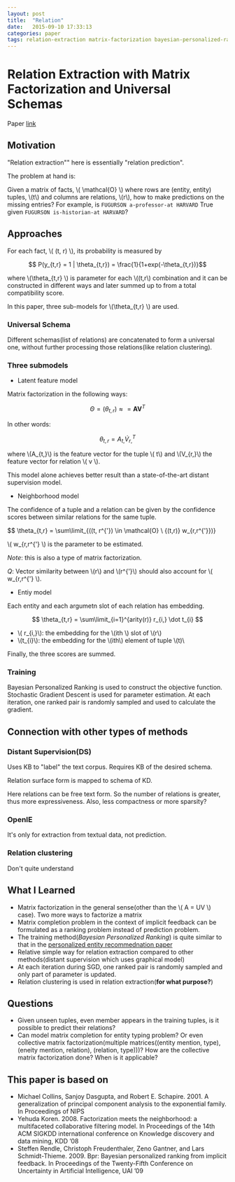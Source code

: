 ```yaml
---
layout: post
title:  "Relation"
date:   2015-09-10 17:33:13
categories: paper
tags: relation-extraction matrix-factorization bayesian-personalized-ranking
---
```


# Relation Extraction with Matrix Factorization and Universal Schemas

Paper [link](https://people.cs.umass.edu/~lmyao/papers/univ-schema-tacl.pdf)

## Motivation

"Relation extraction"" here is essentially "relation prediction".

The problem at hand is:

Given a matrix of facts, \\( \mathcal{O} \\) where rows are (entity, entity) tuples, \\(t\\) and columns are relations, \\(r\\), how to make predictions on the missing entries? For example, is `FUGURSON a-professor-at HARVARD` True given `FUGURSON is-historian-at HARVARD`?

## Approaches

For each fact, \\( (t, r) \\), its probability is measured by

$$ P(y_{t,r} = 1 | \theta_{t,r}) = \frac{1}{1+exp(-\theta_{t,r})}$$

where \\(\theta_{t,r} \\) is parameter for each \\((t,r\\) combination and it can be constructed in different ways and later summed up to from a total compatibility score.

In this paper, three sub-models for \\(\theta_{t,r} \\) are used.

### Universal Schema

Different schemas(list of relations) are concatenated to form a universal one, without further processing those relations(like relation clustering).

### Three submodels

- Latent feature model

Matrix factorization in the following ways:

$$ \Theta = (\theta_{t,r}) \approx = \mathbf{A} \mathbf{V}^T $$

In other words:

$$ \theta_{t,r} = A_{t,}\dot V_{r,}^T $$

where \\(A_{t,}\\) is the feature vector for the tuple \\( t\\) and  \\(V_{r,}\\) the feature vector for relation \\( v \\).

This model alone achieves better result than a state-of-the-art distant supervision model.

- Neighborhood model

The confidence of a tuple and a relation can be given by the confidence scores between similar relations for the same tuple.

$$ \theta_{t,r} = \sum\limit_{((t, r^{'}) \in \mathcal{O} \\ {(t,r)} w_{r,r^{'}})}


\\( w_{r,r^{'} \\) is the parameter to be estimated.

*Note*: this is also a type of matrix factorization.

*Q*: Vector similarity between \\(r\\) and \\(r^{'}\\) should also account for \\( w_{r,r^{'} \\).

- Entiy model

Each entity and each argumetn slot of each relation has embedding.

$$ \theta_{t,r} = \sum\limit_{i=1}^{arity(r)} r_{i,} \dot t_{i} $$

- \\( r_{i,}\\): the embedding for the \\(ith \\) slot of \\(r\\)
- \\(t_{i}\\): the embedding for the \\(ith\\) element of tuple \\(t)\\

Finally, the three scores are summed.

### Training

Bayesian Personalized Ranking is used to construct the objective function. Stochastic Gradient Descent is used for parameter estimation. At each iteration, one ranked pair is randomly sampled and used to calculate the gradient.

## Connection with other types of methods

### Distant Supervision(DS)
Uses KB to "label" the text corpus. Requires KB of the desired schema.

Relation surface form is mapped to schema of KD.

Here relations can be free text form. So the number of relations is greater, thus more expressiveness. Also, less compactness or more sparsity?

### OpenIE

It's only for extraction from textual data, not prediction.

### Relation clustering

Don't quite understand

## What I Learned

- Matrix factorization in the general sense(other than the \\( A = UV \\) case). Two more ways to factorize a matrix
- Matrix completion problem in the context of implicit feedback can be formulated as a ranking problem instead of prediction problem.
- The training method(*Bayesian Personalized Ranking*) is quite similar to that in the [personalized entity recommednation paper](/paper/2015/09/06/paper/)
- Relative simple way for relation extraction compared to other methods(distant supervision which uses graphical model)
- At each iteration during SGD, one ranked pair is randomly sampled and only part of parameter is updated.
- Relation clustering is used in relation extraction(**for what purpose?**)


## Questions

- Given unseen tuples, even member appears in the training tuples, is it possible to predict their relations?
- Can model matrix completion for entity typing problem? Or even collective matrix factorization(multiple matrices((entity mention, type), (eneity mention, relation), (relation, type)))?
  How are the collective matrix factorization done? When is it applicable?


## This paper is based on

- Michael Collins, Sanjoy Dasgupta, and Robert E. Schapire. 2001. A generalization of principal component analysis to the exponential family. In Proceedings of NIPS
- Yehuda Koren. 2008. Factorization meets the neighborhood: a multifaceted collaborative filtering model. In Proceedings of the 14th ACM SIGKDD international conference on Knowledge discovery and data mining, KDD ’08
- Steffen Rendle, Christoph Freudenthaler, Zeno Gantner, and Lars Schmidt-Thieme. 2009. Bpr: Bayesian personalized ranking from implicit feedback. In Proceedings of the Twenty-Fifth Conference on Uncertainty in Artificial Intelligence, UAI ’09

